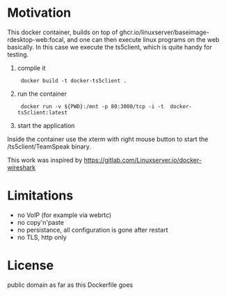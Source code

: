 # Motivation

This docker container, builds on top of ghcr.io/linuxserver/baseimage-rdesktop-web:focal, and one can then execute linux programs on the web basically.
In this case we execute the ts5client, which is quite handy for testing.

1. compile it

        docker build -t docker-ts5client .

2. run the container

        docker run -v ${PWD}:/mnt -p 80:3000/tcp -i -t  docker-ts5client:latest

3. start the application

  Inside the container use the xterm with right mouse button to start the /ts5client/TeamSpeak binary.

This work was inspired by https://gitlab.com/Linuxserver.io/docker-wireshark

#  Limitations

* no VoIP (for example via webrtc)
* no copy'n'paste
* no persistance, all configuration is gone after restart
* no TLS, http only

# License

public domain as far as this Dockerfile goes
